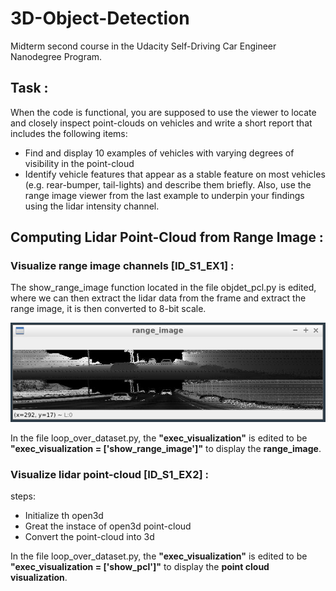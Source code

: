 # 3D-Object-Detection
Midterm second course in the Udacity Self-Driving Car Engineer Nanodegree Program.

## **Task :**
When the code is functional, you are supposed to use the viewer to locate and closely inspect point-clouds on vehicles and write a short report that includes the following items:
* Find and display 10 examples of vehicles with varying degrees of visibility in the point-cloud
* Identify vehicle features that appear as a stable feature on most vehicles (e.g. rear-bumper, tail-lights) and describe them briefly. Also, use the range image viewer from the last example to underpin your findings using the lidar intensity channel.

## **Computing Lidar Point-Cloud from Range Image :**

### **Visualize range image channels [ID_S1_EX1] :**

The show_range_image function located in the file objdet_pcl.py is edited, where we can then extract the lidar data from the frame and extract the range image, it is then converted to 8-bit scale.

![Figure_1](https://github.com/DishaJr/3D-Object-Detection/blob/main/Figure_1.png)

In the file loop_over_dataset.py, the **"exec_visualization"** is edited to be **"exec_visualization = ['show_range_image']"** to display the **range_image**.

### **Visualize lidar point-cloud [ID_S1_EX2] :**
steps:
* Initialize th open3d
* Great the instace of open3d point-cloud
* Convert the point-cloud into 3d

In the file loop_over_dataset.py, the **"exec_visualization"** is edited to be **"exec_visualization = ['show_pcl']"** to display the **point cloud visualization**.
